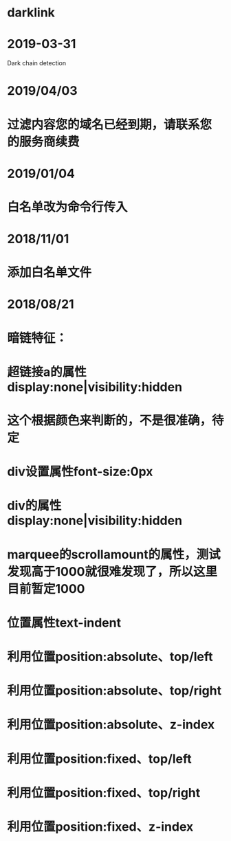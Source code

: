 # darklink
# 2019-03-31
Dark chain detection 

# 2019/04/03
# 过滤内容<a target="_blank" class="buy" href="http://www.xxxx.com" style="text-decoration:none;">您的域名已经到期，请联系您的服务商续费</a>


# 2019/01/04
# 白名单改为命令行传入

# 2018/11/01
# 添加白名单文件

# 2018/08/21
# 暗链特征：
# 	超链接a的属性display:none|visibility:hidden
# 	这个根据颜色来判断的，不是很准确，待定
# 	div设置属性font-size:0px
# 	div的属性display:none|visibility:hidden
# 	marquee的scrollamount的属性，测试发现高于1000就很难发现了，所以这里目前暂定1000
# 	位置属性text-indent
# 	利用位置position:absolute、top/left
# 	利用位置position:absolute、top/right
# 	利用位置position:absolute、z-index
# 	利用位置position:fixed、top/left
# 	利用位置position:fixed、top/right
# 	利用位置position:fixed、z-index
